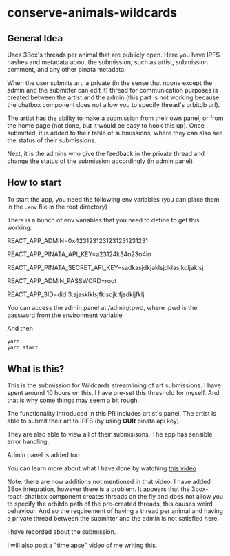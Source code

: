 # conserve-animals-wildcards

## General Idea

Uses 3Box's threads per animal that are publicly open. Here you have IPFS hashes and metadata about the submission, such as artist, submission comment, and any other pinata metadata.

When the user submits art, a private (in the sense that noone except the admin and the submitter can edit it) thread for communication purposes is created between the artist and the admin (this part is not working because the chatbox component does not allow you to specify thread's orbitdb url).

The artist has the ability to make a submission from their own panel, or from the home page (not done, but it would be easy to hook this up). Once submitted, it is added to their table of submissions, where they can also see the status of their submissions.

Next, it is the admins who give the feedback in the private thread and change the status of the submission accordingly (in admin panel).

## How to start

To start the app, you need the following env variables (you can place them in the `.env` file in the root directory)

There is a bunch of env variables that you need to define to get this working:

REACT_APP_ADMIN=0x4231231231231231231231

REACT_APP_PINATA_API_KEY=a23124k34o23o4io

REACT_APP_PINATA_SECRET_API_KEY=sadkasjdkjaklsjdklasjkdljaklsj

REACT_APP_ADMIN_PASSWORD=root

REACT_APP_3ID=did:3:sjasklklsjfklsdjklfjsdkljfklj


You can access the admin panel at /admin/:pwd, where :pwd is the password from the environment variable

And then

```bash
yarn
yarn start
```

## What is this?

This is the submission for Wildcards streamlining of art submissions. I have spent around 10 hours on this, I have pre-set this threshold for myself. And that is why some things may seem a bit rough.

The functionality introduced in this PR includes artist's panel. The artist is able to submit their art to IPFS (by using **OUR** pinata api key).

They are also able to view all of their submisisons. The app has sensible error handling.

Admin panel is added too.

You can learn more about what I have done by watching [this video]("https://www.youtube.com/watch?v=cVjXuzDbmvo")

Note: there are now additions not mentioned in that video. I have added 3Box integration, however there is a problem. It appears that the 3box-react-chatbox component creates threads on the fly and does not
allow you to specify the orbitdb path of the pre-created threads, this causes weird behaviour. And so
the requirement of having a thread per animal and having a private thread between the submitter and the
admin is not satisfied here.

I have recorded about the submission.

I will also post a "timelapse" video of me writing this.

